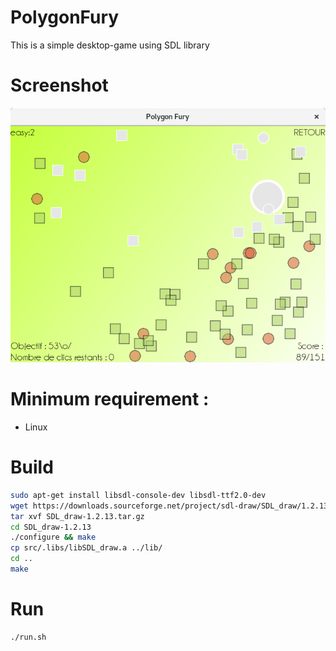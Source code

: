 # PolygonFury

This is a simple desktop-game using SDL library

# Screenshot

![screenshot-level](https://raw.githubusercontent.com/matgou/PolygonFury/master/screenshot-play.png "Screenshot Play")

# Minimum requirement :
 * Linux
 
# Build 

```bash
sudo apt-get install libsdl-console-dev libsdl-ttf2.0-dev
wget https://downloads.sourceforge.net/project/sdl-draw/SDL_draw/1.2.13/SDL_draw-1.2.13.tar.gz
tar xvf SDL_draw-1.2.13.tar.gz 
cd SDL_draw-1.2.13
./configure && make
cp src/.libs/libSDL_draw.a ../lib/
cd ..
make

```

# Run

```bash
./run.sh
```
